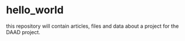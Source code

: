 # hello_world
this repository will contain articles, files and data about a project for the DAAD project.
